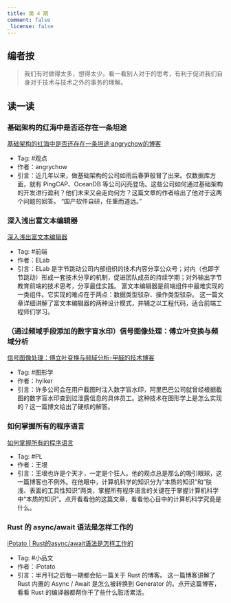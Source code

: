 ```yaml
---
title: 第 4 期
comment: false
_license: false
---
```


## 编者按

> 我们有时做得太多，想得太少。看一看别人对于的思考，有利于促进我们自身对于技术与技术之外的事务的理解。

## 读一读

### 基础架构的红海中是否还存在一条坦途

[基础架构的红海中是否还存在一条坦途·angrychow的博客](https://angrychow.github.io/angrychow-blog/2023/04/16/%E6%91%A9%E8%A5%BF%E5%88%86%E6%B5%B7%EF%BC%9A%E6%95%B0%E6%8D%AE%E5%BA%93%E7%9A%84%E7%BA%A2%E6%B5%B7%E4%B8%AD%E6%98%AF%E5%90%A6%E8%BF%98%E5%AD%98%E5%9C%A8%E4%B8%80%E6%9D%A1%E5%9D%A6%E9%80%94/)

- Tag: #观点 
- 作者：angrychow
- 引言：近几年以来，做基础架构的公司如雨后春笋般冒了出来。仅数据库方面，就有 PingCAP、OceanDB 等公司闪亮登场。这些公司如何通过基础架构的开发进行盈利？他们未来又会走向何方？这篇文章的作者给出了他对于这两个问题的回答。
“国产软件自研，任重而道远。”

### 深入浅出富文本编辑器

[深入浅出富文本编辑器](https://mp.weixin.qq.com/s?__biz=MzkxNTIwMzU5OQ==&mid=2247494804&idx=1&sn=66953b9aeb15491c636e5a677fb3f994&chksm=c1601ff4f61796e285ed58974cc1d51b02695b4054db150a0a02deebedaef5db28fbb0609f4a&mpshare=1&scene=23&srcid=0421VwFaO2f6Hbcg9D59uEqq&sharer_sharetime=1682082332916&sharer_shareid=39eb9708e014efe369ca04899a675053#rd)

- Tag: #前端 
- 作者：ELab
- 引言：ELab 是字节跳动公司内部组织的技术内容分享公众号；对内（也即字节跳动）形成一套技术分享的机制，促进团队成员的持续学期；对外输出字节教育前端的技术思考，分享最佳实践。
富文本编辑器是前端组件中最难实现的一类组件。它实现的难点在于两点：数据类型驳杂、操作类型驳杂。
这一篇文章详细讲解了富文本编辑器的两种设计模式，并辅之以工程代码，适合前端工程师们学习。

### （通过频域手段添加的数字盲水印）信号图像处理：傅立叶变换与频域分析

[信号图像处理：傅立叶变换与频域分析-甲醛的技术博客](https://hyiker.com/2022/02/24/%E4%BF%A1%E5%8F%B7%E5%9B%BE%E5%83%8F%E5%A4%84%E7%90%86%EF%BC%9A%E5%82%85%E7%AB%8B%E5%8F%B6%E5%8F%98%E6%8D%A2%E4%B8%8E%E9%A2%91%E5%9F%9F%E5%88%86%E6%9E%90/)

- Tag: #图形学 
- 作者：hyiker
- 引言：许多公司会在用户截图时注入数字盲水印，阿里巴巴公司就曾经根据截图的数字盲水印查到过泄露信息的具体员工。这种技术在图形学上是怎么实现的？这一篇博文给出了硬核的解答。

### 如何掌握所有的程序语言

[如何掌握所有的程序语言](https://www.yinwang.org/blog-cn/2017/07/06/master-pl)

- Tag: #PL 
- 作者：王垠
- 引言：王垠也许是个天才，一定是个狂人。他的观点总是那么的吸引眼球，这一篇博客也不例外。在他眼中，计算机科学的知识分为“本质的知识”和“肤浅、表面的工具性知识”两类，掌握所有程序语言的关键在于掌握计算机科学中“本质的知识”。点开看看他的这篇文章，看看他心目中的计算机科学究竟是什么。

### Rust 的 async/await 语法是怎样工作的

[iPotato \| Rust的async/await语法是怎样工作的](https://ipotato.me/article/70)

- Tag: #小品文 
- 作者：iPotato
- 引言：半月刊之后每一期都会贴一篇关于 Rust 的博客。
这一篇博客讲解了 Rust 内置的 Async / Await 是怎么被转换到 Generator 的。点开这篇博客，看看 Rust 的编译器都帮你干了些什么脏活累活。

